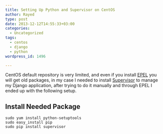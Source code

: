 ```yaml
---
title: Setting Up Python and Supervisor on CentOS
author: Rayed
type: post
date: 2013-12-12T14:55:33+03:00
categories:
  - Uncategorized
tags:
  - centos
  - django
  - python
wordpress_id: 1496

---
```

<p>CentOS default repository is very limited, and even if you install <a href="https://fedoraproject.org/wiki/EPEL">EPEL</a> you will get old packages, in my case I needed to install <a href="http://supervisord.org/">Supervisor</a> to manage my Django application, after trying to do it manually and through EPEL I ended up with the following setup.</p>
<h2>Install Needed Package</h2>
<pre><code>sudo yum install python-setuptools
sudo easy_install pip
sudo pip install supervisor
</code></pre>
<p><!--


<h2>Install Virtualenv Wrapper
We don't need virtualenvwrapper to setup Supervisord, but it is convenient to use for Python project, for more info check an older post <a href="http://rayed.com/wordpress/?p=1142">Managing Python Environments with “virtualenvwrapper”</a>.

To install it we need the following steps:



<pre><code>sudo pip install virtualenvwrapper
vi ~/.bashrc
:
# Add the following 2 lines at the end to .bashrc
export WORKON_HOME=$HOME/.virtualenvs
source /usr/bin/virtualenvwrapper.sh
# end .bashrc change
</code></pre>



To activate it logout and login again.
--></p>
<h2>Setup Supervisor</h2>
<p>We&#8217;ve already installed &#8220;Supervisor&#8221; globally, but we need to create its configuration, luckily it comes with default config:</p>
<pre><code>echo_supervisord_conf &gt; supervisord.conf
sudo cp supervisord.conf /etc/supervisord.conf
sudo mkdir /etc/supervisord.d/
sudo vi /etc/supervisord.conf
:
[include]
files = /etc/supervisord.d/*.conf
:
</code></pre>
<p>Next we need to set &#8220;Supervisor&#8221; to run automatically every time you restart your machine, we need to create <strong>/etc/rc.d/init.d/supervisord</strong> with the following content:</p>
<pre><code>sudo vi /etc/rc.d/init.d/supervisord
#!/bin/sh
#
# /etc/rc.d/init.d/supervisord
#
# Supervisor is a client/server system that
# allows its users to monitor and control a
# number of processes on UNIX-like operating
# systems.
#
# chkconfig: - 64 36
# description: Supervisor Server
# processname: supervisord

# Source init functions
. /etc/rc.d/init.d/functions

prog="supervisord"

prefix="/usr/"
exec_prefix="${prefix}"
prog_bin="${exec_prefix}/bin/supervisord"
PIDFILE="/var/run/$prog.pid"

start()
{
       echo -n $"Starting $prog: "
       daemon $prog_bin --pidfile $PIDFILE
       [ -f $PIDFILE ] &amp;&amp; success $"$prog startup" || failure $"$prog startup"
       echo
}

stop()
{
       echo -n $"Shutting down $prog: "
       [ -f $PIDFILE ] &amp;&amp; killproc $prog || success $"$prog shutdown"
       echo
}

case "$1" in

 start)
   start
 ;;

 stop)
   stop
 ;;

 status)
       status $prog
 ;;

 restart)
   stop
   start
 ;;

 *)
   echo "Usage: $0 {start|stop|restart|status}"
 ;;

esac
</code></pre>
<p>Then make sure CentOS knows about it:</p>
<pre><code>sudo chmod +x /etc/rc.d/init.d/supervisord
sudo chkconfig --add supervisord
sudo chkconfig supervisord on
sudo service supervisord start
</code></pre>
<h2>Sample Supervisor App</h2>
<p>Here is a sample of Django App to be controlled and monitored by Supervisor, just put it:</p>
<pre><code>sudo vi /etc/supervisord.d/my_django_cms.conf
[program:my_django_cms]
directory=/var/www/dashboard/www
command=/home/rayed/.virtualenvs/dev/bin/gunicorn apps.wsgi:application -b 127.0.0.1:8080 --workers 8 --max-requests 1000
# UNIX Socket version (better with Nginx)
#command=/home/rayed/.virtualenvs/dev/bin/gunicorn apps.wsgi:application -b unix:/tmp/my_django_cms.sock --workers 8  --max-requests 1000
environment=DJANGO_ENV="prod"
user=rayed
autostart=true
autorestart=true
redirect_stderr=True
</code></pre>
<p>After that:</p>
<pre><code> sudo supervisorctl add my_django_cms
 sudo supervisorctl start my_django_cms
</code></pre>
<h2>Setting Apache to Proxy to Gunicorn</h2>
<p>To add virtual host to Apache that forward dynamic content to Gunicorn:</p>
<pre><code>sudo vi /etc/httpd/conf.d/my_django_cms.conf
NameVirtualHost *:80
&lt;VirtualHost *:80&gt;
    ServerName dj.example.com
    ServerAdmin webmaster@example.com
    DocumentRoot /var/www/my_django_cms/www
    RewriteEngine on
    ProxyPreserveHost On
    RewriteCond $1 !^/(favicon\.ico|robots\.txt|media|static)/
    RewriteRule ^(.*) http://localhost:8000$1 [P]
    &lt;Proxy *&gt;
            Order deny,allow
            Allow from all
            Allow from localhost
    &lt;/Proxy&gt;
&lt;/VirtualHost&gt;
</code></pre>
<p>If you have SELinux enabled you might need to apply the following command:</p>
<pre><code>setsebool -P httpd_can_network_connect 1
</code></pre>
<p>If you have issues accessing your statics files from Apache it might be SELinux also:</p>
<pre><code>restorecon -Rv /var/www/my_django_cms/
</code></pre>
